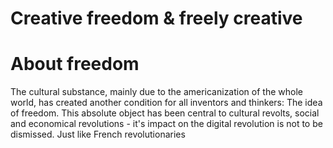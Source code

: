 # Creative freedom & freely creative

# About freedom

The cultural substance, mainly due to the americanization of the whole world, has created another condition for all inventors and thinkers: The idea of freedom. This absolute object has been central to cultural revolts, social and economical revolutions - it's impact on the digital revolution is not to be dismissed. Just like French revolutionaries 